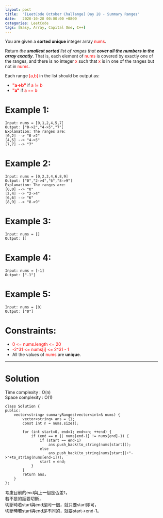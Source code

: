 ```yaml
---
layout: post
title:  "[LeetCode October Challange] Day 28 - Summary Ranges"
date:   2020-10-28 00:00:00 +0800
categories: LeetCode
tags: [Easy, Array, Capital One, C++]
---
```

You are given a **sorted unique** integer array <font color="red">nums</font>.  

Return *the **smallest sorted** list of ranges that **cover all the numbers in the array exactly***. That is, each element of <font color="red">nums</font> is covered by exactly one of the ranges, and there is no integer <font color="red">x</font> such that <font color="red">x</font> is in one of the ranges but not in <font color="red">nums</font>.  

Each range <font color="red">[a,b]</font> in the list should be output as:
- **<font color="red">"a->b"</font>** if <font color="red">a != b</font>
- **<font color="red">"a"</font>** if <font color="red">a == b</font>


# Example 1:  
	Input: nums = [0,1,2,4,5,7]
	Output: ["0->2","4->5","7"]
	Explanation: The ranges are:
	[0,2] --> "0->2"
	[4,5] --> "4->5"
	[7,7] --> "7"

# Example 2:  
	Input: nums = [0,2,3,4,6,8,9]
	Output: ["0","2->4","6","8->9"]
	Explanation: The ranges are:
	[0,0] --> "0"
	[2,4] --> "2->4"
	[6,6] --> "6"
	[8,9] --> "8->9"

# Example 3:  
	Input: nums = []
	Output: []

# Example 4:  
	Input: nums = [-1]
	Output: ["-1"]

# Example 5:  
	Input: nums = [0]
	Output: ["0"]

# Constraints:  
- <font color="red">0 <= nums.length <= 20</font>
- <font color="red">-2^31 <= nums[i] <= 2^31 - 1</font>
- All the values of <font color="red">nums</font> are **unique**.

______________________  

# Solution  

Time complexity : O(n)  
Space complexity : O(1)  

	class Solution {
	public:
	    vector<string> summaryRanges(vector<int>& nums) {
	        vector<string> ans = {};
	        const int n = nums.size();
	        
	        for (int start=0, end=1; end<=n; ++end) {
	            if (end == n || nums[end-1] != nums[end]-1) {
	                if (start == end-1)
	                    ans.push_back(to_string(nums[start]));
	                else
	                    ans.push_back(to_string(nums[start])+"->"+to_string(nums[end-1]));
	                start = end;
	            }
	        }
	        return ans;
	    }
	};

考慮目前的end與上一個是否差1，  
若不是的話要切斷，  
切斷時若start與end是同一個，就只要start即可，  
切斷時若start與end是不同的，就要start->end-1。